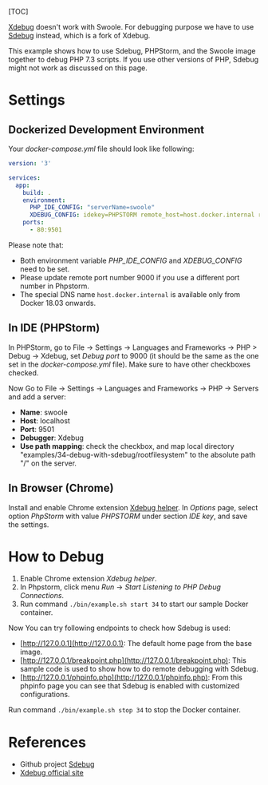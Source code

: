 [TOC]

[Xdebug](https://xdebug.org) doesn't work with Swoole. For debugging purpose we have to use [Sdebug](https://github.com/mabu233/sdebug) instead, which is a fork of Xdebug.

This example shows how to use Sdebug, PHPStorm, and the Swoole image together to debug PHP 7.3 scripts. If you use other
versions of PHP, Sdebug might not work as discussed on this page.

# Settings

## Dockerized Development Environment

Your _docker-compose.yml_ file should look like following:

```yaml
version: '3'

services:
  app:
    build: .
    environment:
      PHP_IDE_CONFIG: "serverName=swoole"
      XDEBUG_CONFIG: idekey=PHPSTORM remote_host=host.docker.internal remote_port=9000
    ports:
      - 80:9501
```

Please note that:

* Both environment variable _PHP_IDE_CONFIG_ and _XDEBUG_CONFIG_ need to be set.
* Please update remote port number 9000 if you use a different port number in Phpstorm.
* The special DNS name `host.docker.internal` is available only from Docker 18.03 onwards.

## In IDE (PHPStorm)

In PHPStorm, go to File -> Settings -> Languages and Frameworks -> PHP > Debug -> Xdebug, set _Debug port_ to 9000 (it
should be the same as the one set in the _docker-compose.yml_ file). Make sure to have other checkboxes checked.

Now Go to File -> Settings -> Languages and Frameworks -> PHP -> Servers and add a server:

* **Name**: swoole
* **Host**: localhost
* **Port**: 9501
* **Debugger**: Xdebug
* **Use path mapping**: check the checkbox, and map local directory "examples/34-debug-with-sdebug/rootfilesystem" to the absolute path "/" on the server.
 
## In Browser (Chrome)

Install and enable Chrome extension [Xdebug helper](https://chrome.google.com/webstore/detail/xdebug-helper/eadndfjplgieldjbigjakmdgkmoaaaoc).
In _Options_ page, select option _PhpStorm_ with value _PHPSTORM_ under section _IDE key_, and save the settings.

# How to Debug

1. Enable Chrome extension _Xdebug helper_.
2. In Phpstorm, click menu _Run_ -> _Start Listening to PHP Debug Connections_.
3. Run command `./bin/example.sh start 34` to start our sample Docker container.

Now You can try following endpoints to check how Sdebug is used:

* [http://127.0.0.1](http://127.0.0.1): The default home page from the base image.
* [http://127.0.0.1/breakpoint.php](http://127.0.0.1/breakpoint.php): This sample code is used to show how to do remote debugging with Sdebug.
* [http://127.0.0.1/phpinfo.php](http://127.0.0.1/phpinfo.php): From this phpinfo page you can see that Sdebug is enabled with customized configurations.

Run command `./bin/example.sh stop 34` to stop the Docker container.

# References

* Github project [Sdebug](https://github.com/mabu233/sdebug)
* [Xdebug official site](https://xdebug.org)
